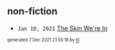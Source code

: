 ## non-fiction


* <code>Jan 10, 2021</code> [The Skin We're In](2021-01-10T16-54-31-the-skin-we're-in.md)

<sup><sub>generated 7 Dec 2021 21:55:18 by <a href='https://github.com/senorprogrammer/til'>til</a></sub></sup>
